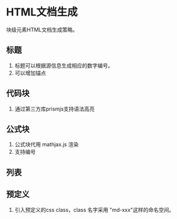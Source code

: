 # HTML文档生成

块级元素HTML文档生成策略。

## 标题

1. 标题可以根据源信息生成相应的数字编号。
2. 可以增加锚点



## 代码块

1. 通过第三方库prismjs支持语法高亮



## 公式块

1. 公式块代用 mathjax.js 渲染
2. 支持编号

## 列表



## 预定义

1. 引入预定义的css class，class 名字采用 "md-xxx"这样的命名空间。



